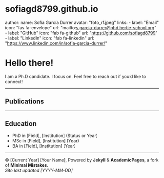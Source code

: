 # sofiagd8799.github.io

author:
  name: Sofía García Durrer
  avatar: "foto_rf.jpeg"
  links:
    - label: "Email"
      icon: "fas fa-envelope"
      url: "mailto:s.garcia-durrer@phd.hertie-school.org"
    - label: "GitHub"
      icon: "fab fa-github"
      url: "https://github.com/sofiagd8799"
    - label: "LinkedIn"
      icon: "fab fa-linkedin"
      url: "https://www.linkedin.com/in/sofia-garcia-durrer/"



# Hello there!

I am a Ph.D candidate. I focus on. Feel free to reach out if you’d like to connect!

---

## Publications

---

## Education

- PhD in [Field], [Institution] (Status or Year)
- MSc in [Field], [Institution] (Year)
- BA in [Field], [Institution] (Year)

---

© [Current Year] [Your Name], Powered by **Jekyll** & **AcademicPages**, a fork of **Minimal Mistakes**.  
*Site last updated [YYYY-MM-DD]*
